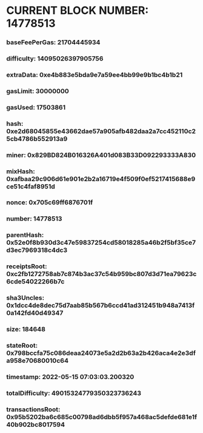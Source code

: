 # CURRENT BLOCK NUMBER: 14778513

### baseFeePerGas: 21704445934
### difficulty: 14095026397905756
### extraData: 0xe4b883e5bda9e7a59ee4bb99e9b1bc4b1b21
### gasLimit: 30000000
### gasUsed: 17503861
### hash: 0xe2d68045855e43662dae57a905afb482daa2a7cc452110c25cb4786b552913a9
### miner: 0x829BD824B016326A401d083B33D092293333A830
### mixHash: 0xafbaa29c906d61e901e2b2a16719e4f509f0ef5217415688e9ce51c4faf8951d
### nonce: 0x705c69ff6876701f
### number: 14778513
### parentHash: 0x52e0f8b930d3c47e59837254cd58018285a46b2f5bf35ce7d3ec7969318c4dc3
### receiptsRoot: 0xc2fb1272758ab7c874b3ac37c54b959bc807d3d71ea79623c6cde54022266b7c
### sha3Uncles: 0x1dcc4de8dec75d7aab85b567b6ccd41ad312451b948a7413f0a142fd40d49347
### size: 184648
### stateRoot: 0x798bccfa75c086deaa24073e5a2d2b63a2b426aca4e2e3dfa958e70680010c64
### timestamp: 2022-05-15 07:03:03.200320
### totalDifficulty: 49015324779350323736243
### transactionsRoot: 0x95b5202ba6c685c00798ad6dbb5f957a468ac5defde681e1f40b902bc8017594
